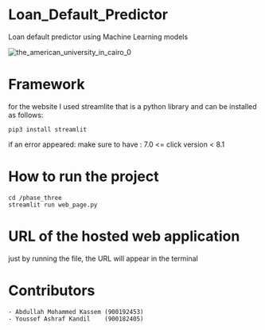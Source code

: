 # Loan_Default_Predictor
Loan default predictor using Machine Learning models

![the_american_university_in_cairo_0](https://user-images.githubusercontent.com/63082375/145812500-c4416b84-b1f0-4c99-b2f5-39622d864d2b.jpg)




# Framework

for the website I used streamlite that is a python library and can be installed as follows:

    pip3 install streamlit
    
if an error appeared:
make sure to have :  7.0 <= click version  < 8.1 

# How to run the project

    cd /phase_three
    streamlit run web_page.py

# URL of the hosted web application

just by running the file, the URL will appear in the terminal

# Contributors
    - Abdullah Mohammed Kassem (900192453)
    - Youssef Ashraf Kandil    (900182405)

